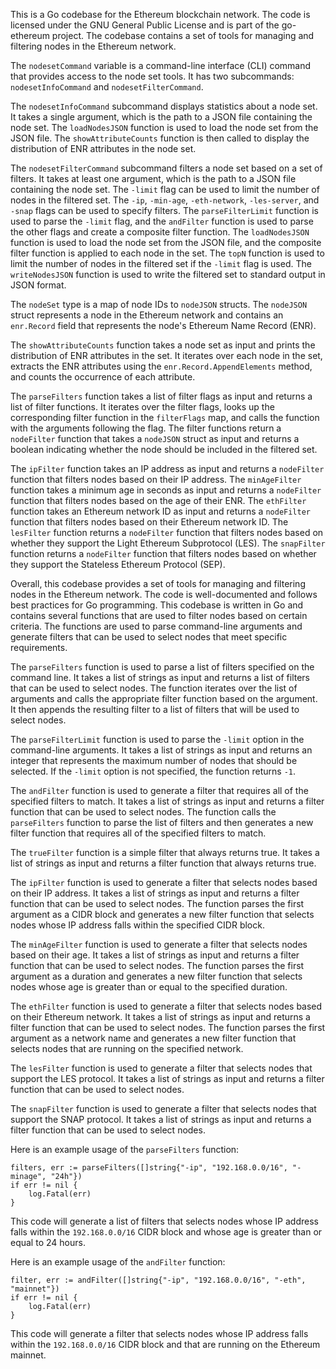 This is a Go codebase for the Ethereum blockchain network. The code is licensed under the GNU General Public License and is part of the go-ethereum project. The codebase contains a set of tools for managing and filtering nodes in the Ethereum network.

The `nodesetCommand` variable is a command-line interface (CLI) command that provides access to the node set tools. It has two subcommands: `nodesetInfoCommand` and `nodesetFilterCommand`.

The `nodesetInfoCommand` subcommand displays statistics about a node set. It takes a single argument, which is the path to a JSON file containing the node set. The `loadNodesJSON` function is used to load the node set from the JSON file. The `showAttributeCounts` function is then called to display the distribution of ENR attributes in the node set.

The `nodesetFilterCommand` subcommand filters a node set based on a set of filters. It takes at least one argument, which is the path to a JSON file containing the node set. The `-limit` flag can be used to limit the number of nodes in the filtered set. The `-ip`, `-min-age`, `-eth-network`, `-les-server`, and `-snap` flags can be used to specify filters. The `parseFilterLimit` function is used to parse the `-limit` flag, and the `andFilter` function is used to parse the other flags and create a composite filter function. The `loadNodesJSON` function is used to load the node set from the JSON file, and the composite filter function is applied to each node in the set. The `topN` function is used to limit the number of nodes in the filtered set if the `-limit` flag is used. The `writeNodesJSON` function is used to write the filtered set to standard output in JSON format.

The `nodeSet` type is a map of node IDs to `nodeJSON` structs. The `nodeJSON` struct represents a node in the Ethereum network and contains an `enr.Record` field that represents the node's Ethereum Name Record (ENR).

The `showAttributeCounts` function takes a node set as input and prints the distribution of ENR attributes in the set. It iterates over each node in the set, extracts the ENR attributes using the `enr.Record.AppendElements` method, and counts the occurrence of each attribute.

The `parseFilters` function takes a list of filter flags as input and returns a list of filter functions. It iterates over the filter flags, looks up the corresponding filter function in the `filterFlags` map, and calls the function with the arguments following the flag. The filter functions return a `nodeFilter` function that takes a `nodeJSON` struct as input and returns a boolean indicating whether the node should be included in the filtered set.

The `ipFilter` function takes an IP address as input and returns a `nodeFilter` function that filters nodes based on their IP address. The `minAgeFilter` function takes a minimum age in seconds as input and returns a `nodeFilter` function that filters nodes based on the age of their ENR. The `ethFilter` function takes an Ethereum network ID as input and returns a `nodeFilter` function that filters nodes based on their Ethereum network ID. The `lesFilter` function returns a `nodeFilter` function that filters nodes based on whether they support the Light Ethereum Subprotocol (LES). The `snapFilter` function returns a `nodeFilter` function that filters nodes based on whether they support the Stateless Ethereum Protocol (SEP).

Overall, this codebase provides a set of tools for managing and filtering nodes in the Ethereum network. The code is well-documented and follows best practices for Go programming. This codebase is written in Go and contains several functions that are used to filter nodes based on certain criteria. The functions are used to parse command-line arguments and generate filters that can be used to select nodes that meet specific requirements.

The `parseFilters` function is used to parse a list of filters specified on the command line. It takes a list of strings as input and returns a list of filters that can be used to select nodes. The function iterates over the list of arguments and calls the appropriate filter function based on the argument. It then appends the resulting filter to a list of filters that will be used to select nodes.

The `parseFilterLimit` function is used to parse the `-limit` option in the command-line arguments. It takes a list of strings as input and returns an integer that represents the maximum number of nodes that should be selected. If the `-limit` option is not specified, the function returns `-1`.

The `andFilter` function is used to generate a filter that requires all of the specified filters to match. It takes a list of strings as input and returns a filter function that can be used to select nodes. The function calls the `parseFilters` function to parse the list of filters and then generates a new filter function that requires all of the specified filters to match.

The `trueFilter` function is a simple filter that always returns true. It takes a list of strings as input and returns a filter function that always returns true.

The `ipFilter` function is used to generate a filter that selects nodes based on their IP address. It takes a list of strings as input and returns a filter function that can be used to select nodes. The function parses the first argument as a CIDR block and generates a new filter function that selects nodes whose IP address falls within the specified CIDR block.

The `minAgeFilter` function is used to generate a filter that selects nodes based on their age. It takes a list of strings as input and returns a filter function that can be used to select nodes. The function parses the first argument as a duration and generates a new filter function that selects nodes whose age is greater than or equal to the specified duration.

The `ethFilter` function is used to generate a filter that selects nodes based on their Ethereum network. It takes a list of strings as input and returns a filter function that can be used to select nodes. The function parses the first argument as a network name and generates a new filter function that selects nodes that are running on the specified network.

The `lesFilter` function is used to generate a filter that selects nodes that support the LES protocol. It takes a list of strings as input and returns a filter function that can be used to select nodes.

The `snapFilter` function is used to generate a filter that selects nodes that support the SNAP protocol. It takes a list of strings as input and returns a filter function that can be used to select nodes.

Here is an example usage of the `parseFilters` function:

```
filters, err := parseFilters([]string{"-ip", "192.168.0.0/16", "-minage", "24h"})
if err != nil {
    log.Fatal(err)
}
```

This code will generate a list of filters that selects nodes whose IP address falls within the `192.168.0.0/16` CIDR block and whose age is greater than or equal to 24 hours.

Here is an example usage of the `andFilter` function:

```
filter, err := andFilter([]string{"-ip", "192.168.0.0/16", "-eth", "mainnet"})
if err != nil {
    log.Fatal(err)
}
```

This code will generate a filter that selects nodes whose IP address falls within the `192.168.0.0/16` CIDR block and that are running on the Ethereum mainnet.